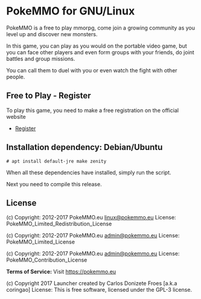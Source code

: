 PokeMMO for GNU/Linux
=====================

PokeMMO is a free to play mmorpg, come join a growing community as you level
up and discover new monsters.

In this game, you can play as you would on the portable video game, but you can
face other players and even form groups with your friends, do joint battles and
group missions.

You can call them to duel with you or even watch the fight with other people.

**Free to Play - Register**
---------------------------

To play this game, you need to make a free registration on the official website
- [Register](https://pokemmo.eu/account)

**Installation dependency: Debian/Ubuntu**
------------------------------------------

    # apt install default-jre make zenity

When all these dependencies have installed, simply run the script.

Next you need to compile this release.

**License**
-----------

(c) Copyright: 2012-2017 PokeMMO.eu <linux@pokemmo.eu>
License: PokeMMO_Limited_Redistribution_License

(c) Copyright: 2012-2017 PokeMMO.eu <admin@pokemmo.eu>
License: PokeMMO_Limited_License

(c) Copyright: 2012-2017 PokeMMO.eu <admin@pokemmo.eu>
License: PokeMMO_Contribution_License

**Terms of Service:** Visit https://pokemmo.eu

(c) Copyright 2017 Launcher created by Carlos Donizete Froes [a.k.a coringao]
License: This is free software, licensed under the GPL-3 license.
